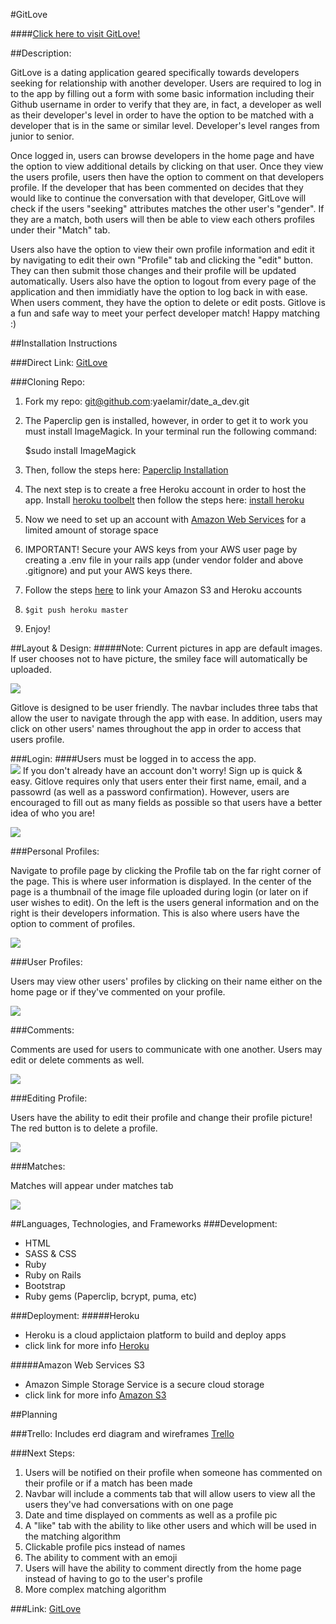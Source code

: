 #GitLove

####[Click here to visit GitLove!](https://young-tundra-88777.herokuapp.com/devs/11)

##Description:


GitLove is a dating application geared specifically towards developers seeking for relationship with another developer. Users are required to log in to the app by filling out a form with some basic information including their Github username in order to verify that they are, in fact, a developer as well as their developer's level in order to have the option to be matched with a developer that is in the same or similar level. Developer's level ranges from junior to senior.   

Once logged in, users can browse developers in the home page and have the option to view additional details by clicking on that user. Once they view the users profile, users then have the option to comment on that developers profile. If the developer that has been commented on decides that they would like to continue the conversation with that developer, GitLove will check if the users "seeking" attributes matches the other user's "gender". If they are a match, both users will then be able to view each others profiles under their "Match" tab.  

Users also have the option to view their own profile information and edit it by navigating to edit their own "Profile" tab and clicking the "edit" button. They can then submit those changes and their profile will be updated automatically. Users also have the option to logout from every page of the application and then immidiatly have the option to log back in with ease. When users comment, they have the option to delete or edit posts. Gitlove is a fun and safe way to meet your perfect developer match! Happy matching :)

##Installation Instructions

###Direct Link:
[GitLove](https://young-tundra-88777.herokuapp.com/login)

###Cloning Repo:

1. Fork my repo: git@github.com:yaelamir/date_a_dev.git

2. The Paperclip gen is installed, however, in order to get it to work you must install ImageMagick. In your terminal run the following command:

	$sudo install ImageMagick

3. Then, follow the steps here: [Paperclip Installation](https://github.com/thoughtbot/paperclip/wiki/Quick-Start)

4. The next step is to create a free Heroku account in order to host the app. Install [heroku toolbelt](https://toolbelt.heroku.com/) then follow the steps here: [install heroku](https://devcenter.heroku.com/)

5.	Now we need to set up an account with [Amazon Web Services](https://aws.amazon.com/s3/) for a limited amount of storage space

6. IMPORTANT! Secure your AWS keys from your AWS user page by creating a .env file in your rails app (under vendor folder and above .gitignore) and put your AWS keys there.

7. Follow the steps [here](https://devcenter.heroku.com/articles/paperclip-s3) to link your Amazon S3 and Heroku accounts

8. ```$git push heroku master```

9. Enjoy!

##Layout & Design:
#####Note: Current pictures in app are default images. If user chooses not to have picture, the smiley face will automatically be uploaded.

![](https://i.imgur.com/c1b7YEZ.png)

Gitlove is designed to be user friendly. The navbar includes three tabs that allow the user to navigate through the app with ease. In addition, users may click on other users' names throughout the app in order to access that users profile.   

###Login:
####Users must be logged in to access the app.  
 ![](https://i.imgur.com/anF8O2J.png)
If you don't already have an account don't worry! Sign up is quick & easy. Gitlove requires only that users enter their first name, email, and a passowrd (as well as a password confirmation). However, users are encouraged to fill out as many fields as possible so that users have a better idea of who you are!

![](https://i.imgur.com/r2w6Jfh.png)

###Personal Profiles:  

Navigate to profile page by clicking the Profile tab on the far right corner of the page. This is where user information is displayed. In the center of the page is a thumbnail of the image file uploaded during login (or later on if user wishes to edit). On the left is the users general information and on the right is their developers information. This is also where users have the option to comment of profiles.  

![](https://i.imgur.com/HO5wJx9.png)

###User Profiles:  

Users may view other users' profiles by clicking on their name either on the home page or if they've commented on your profile.  

![](https://i.imgur.com/sPlhn8X.png)

###Comments:  

Comments are used for users to communicate with one another. Users may edit or delete comments as well.  

![](https://i.imgur.com/WFVHIvE.png)

###Editing Profile:  

Users have the ability to edit their profile and change their profile picture! The red button is to delete a profile.  

![](https://i.imgur.com/TDXwXKN.png)

###Matches:  

Matches will appear under matches tab  

![](https://i.imgur.com/G3NTDFr.png)
 
##Languages, Technologies, and Frameworks 
###Development:
- HTML
- SASS & CSS
- Ruby
- Ruby on Rails
- Bootstrap
- Ruby gems (Paperclip, bcrypt, puma, etc)


###Deployment:
#####Heroku  
- Heroku is a cloud applictaion platform to build and deploy apps
- click link for more info [Heroku](https://www.heroku.com/about)  

#####Amazon Web Services S3
- Amazon Simple Storage Service is a secure cloud storage
- click link for more info [Amazon S3](https://aws.amazon.com/s3/)

##Planning

###Trello:
Includes erd diagram and wireframes [Trello](https://trello.com/b/Z0A8hjMb/gitlove)

###Next Steps:
1. Users will be notified on their profile when someone has commented on their profile or if a match has been made
3. Navbar will include a comments tab that will allow users to view all the users they've had conversations with on one page
3. Date and time displayed on comments as well as a profile pic
4. A "like" tab with the ability to like other users and which will be used in the matching algorithm
5. Clickable profile pics instead of names
6. The ability to comment with an emoji
7. Users will have the ability to comment directly from the home page instead of having to go to the user's profile
8. More complex matching algorithm

###Link: [GitLove](https://young-tundra-88777.herokuapp.com/devs/11)




